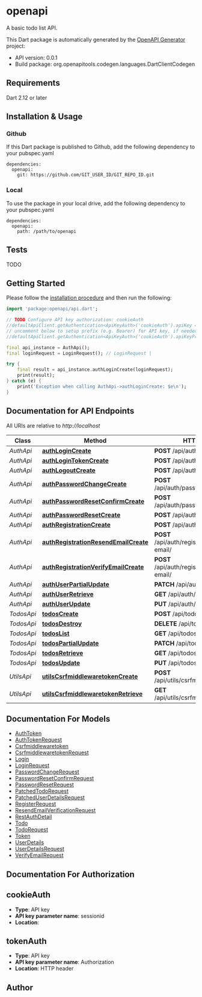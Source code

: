 # openapi
A basic todo list API.

This Dart package is automatically generated by the [OpenAPI Generator](https://openapi-generator.tech) project:

- API version: 0.0.1
- Build package: org.openapitools.codegen.languages.DartClientCodegen

## Requirements

Dart 2.12 or later

## Installation & Usage

### Github
If this Dart package is published to Github, add the following dependency to your pubspec.yaml
```
dependencies:
  openapi:
    git: https://github.com/GIT_USER_ID/GIT_REPO_ID.git
```

### Local
To use the package in your local drive, add the following dependency to your pubspec.yaml
```
dependencies:
  openapi:
    path: /path/to/openapi
```

## Tests

TODO

## Getting Started

Please follow the [installation procedure](#installation--usage) and then run the following:

```dart
import 'package:openapi/api.dart';

// TODO Configure API key authorization: cookieAuth
//defaultApiClient.getAuthentication<ApiKeyAuth>('cookieAuth').apiKey = 'YOUR_API_KEY';
// uncomment below to setup prefix (e.g. Bearer) for API key, if needed
//defaultApiClient.getAuthentication<ApiKeyAuth>('cookieAuth').apiKeyPrefix = 'Bearer';

final api_instance = AuthApi();
final loginRequest = LoginRequest(); // LoginRequest | 

try {
    final result = api_instance.authLoginCreate(loginRequest);
    print(result);
} catch (e) {
    print('Exception when calling AuthApi->authLoginCreate: $e\n');
}

```

## Documentation for API Endpoints

All URIs are relative to *http://localhost*

Class | Method | HTTP request | Description
------------ | ------------- | ------------- | -------------
*AuthApi* | [**authLoginCreate**](doc//AuthApi.md#authlogincreate) | **POST** /api/auth/login/ | 
*AuthApi* | [**authLoginTokenCreate**](doc//AuthApi.md#authlogintokencreate) | **POST** /api/auth/login/token/ | 
*AuthApi* | [**authLogoutCreate**](doc//AuthApi.md#authlogoutcreate) | **POST** /api/auth/logout/ | 
*AuthApi* | [**authPasswordChangeCreate**](doc//AuthApi.md#authpasswordchangecreate) | **POST** /api/auth/password/change/ | 
*AuthApi* | [**authPasswordResetConfirmCreate**](doc//AuthApi.md#authpasswordresetconfirmcreate) | **POST** /api/auth/password/reset/confirm/ | 
*AuthApi* | [**authPasswordResetCreate**](doc//AuthApi.md#authpasswordresetcreate) | **POST** /api/auth/password/reset/ | 
*AuthApi* | [**authRegistrationCreate**](doc//AuthApi.md#authregistrationcreate) | **POST** /api/auth/registration/ | 
*AuthApi* | [**authRegistrationResendEmailCreate**](doc//AuthApi.md#authregistrationresendemailcreate) | **POST** /api/auth/registration/resend-email/ | 
*AuthApi* | [**authRegistrationVerifyEmailCreate**](doc//AuthApi.md#authregistrationverifyemailcreate) | **POST** /api/auth/registration/verify-email/ | 
*AuthApi* | [**authUserPartialUpdate**](doc//AuthApi.md#authuserpartialupdate) | **PATCH** /api/auth/user/ | 
*AuthApi* | [**authUserRetrieve**](doc//AuthApi.md#authuserretrieve) | **GET** /api/auth/user/ | 
*AuthApi* | [**authUserUpdate**](doc//AuthApi.md#authuserupdate) | **PUT** /api/auth/user/ | 
*TodosApi* | [**todosCreate**](doc//TodosApi.md#todoscreate) | **POST** /api/todos/ | 
*TodosApi* | [**todosDestroy**](doc//TodosApi.md#todosdestroy) | **DELETE** /api/todos/{id}/ | 
*TodosApi* | [**todosList**](doc//TodosApi.md#todoslist) | **GET** /api/todos/ | 
*TodosApi* | [**todosPartialUpdate**](doc//TodosApi.md#todospartialupdate) | **PATCH** /api/todos/{id}/ | 
*TodosApi* | [**todosRetrieve**](doc//TodosApi.md#todosretrieve) | **GET** /api/todos/{id}/ | 
*TodosApi* | [**todosUpdate**](doc//TodosApi.md#todosupdate) | **PUT** /api/todos/{id}/ | 
*UtilsApi* | [**utilsCsrfmiddlewaretokenCreate**](doc//UtilsApi.md#utilscsrfmiddlewaretokencreate) | **POST** /api/utils/csrfmiddlewaretoken/ | 
*UtilsApi* | [**utilsCsrfmiddlewaretokenRetrieve**](doc//UtilsApi.md#utilscsrfmiddlewaretokenretrieve) | **GET** /api/utils/csrfmiddlewaretoken/ | 


## Documentation For Models

 - [AuthToken](doc//AuthToken.md)
 - [AuthTokenRequest](doc//AuthTokenRequest.md)
 - [Csrfmiddlewaretoken](doc//Csrfmiddlewaretoken.md)
 - [CsrfmiddlewaretokenRequest](doc//CsrfmiddlewaretokenRequest.md)
 - [Login](doc//Login.md)
 - [LoginRequest](doc//LoginRequest.md)
 - [PasswordChangeRequest](doc//PasswordChangeRequest.md)
 - [PasswordResetConfirmRequest](doc//PasswordResetConfirmRequest.md)
 - [PasswordResetRequest](doc//PasswordResetRequest.md)
 - [PatchedTodoRequest](doc//PatchedTodoRequest.md)
 - [PatchedUserDetailsRequest](doc//PatchedUserDetailsRequest.md)
 - [RegisterRequest](doc//RegisterRequest.md)
 - [ResendEmailVerificationRequest](doc//ResendEmailVerificationRequest.md)
 - [RestAuthDetail](doc//RestAuthDetail.md)
 - [Todo](doc//Todo.md)
 - [TodoRequest](doc//TodoRequest.md)
 - [Token](doc//Token.md)
 - [UserDetails](doc//UserDetails.md)
 - [UserDetailsRequest](doc//UserDetailsRequest.md)
 - [VerifyEmailRequest](doc//VerifyEmailRequest.md)


## Documentation For Authorization


## cookieAuth

- **Type**: API key
- **API key parameter name**: sessionid
- **Location**: 

## tokenAuth

- **Type**: API key
- **API key parameter name**: Authorization
- **Location**: HTTP header


## Author



